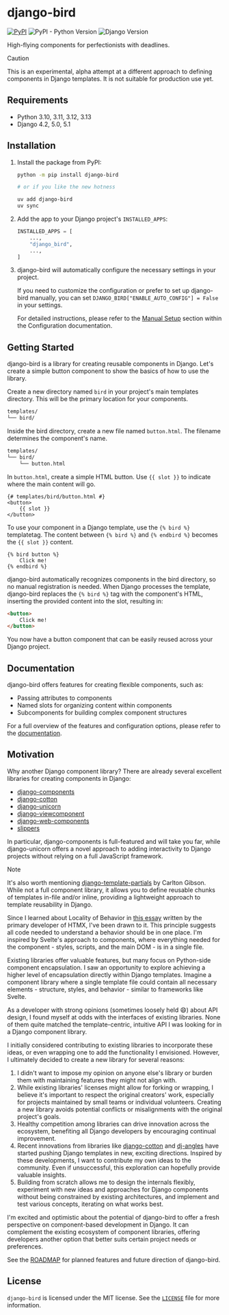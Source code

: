 <!-- docs-intro-begin -->
# django-bird

[![PyPI](https://img.shields.io/pypi/v/django-bird)](https://pypi.org/project/django-bird/)
![PyPI - Python Version](https://img.shields.io/pypi/pyversions/django-bird)
![Django Version](https://img.shields.io/badge/django-4.2%20%7C%205.0%20%7C%205.1-%2344B78B?labelColor=%23092E20)
<!-- https://shields.io/badges -->
<!-- django-4.2 | 5.0 | 5.1-#44B78B -->
<!-- labelColor=%23092E20 -->

High-flying components for perfectionists with deadlines.

<!-- docs-intro-end -->
> [!CAUTION]
> This is an experimental, alpha attempt at a different approach to defining components in Django templates. It is not suitable for production use yet.

<!-- docs-content-begin -->
## Requirements

- Python 3.10, 3.11, 3.12, 3.13
- Django 4.2, 5.0, 5.1

## Installation

1. Install the package from PyPI:

    ```bash
    python -m pip install django-bird

    # or if you like the new hotness

    uv add django-bird
    uv sync
    ```

2. Add the app to your Django project's `INSTALLED_APPS`:

    ```python
    INSTALLED_APPS = [
        ...,
        "django_bird",
        ...,
    ]
    ```

3. django-bird will automatically configure the necessary settings in your project.

    If you need to customize the configuration or prefer to set up django-bird manually, you can set `DJANGO_BIRD["ENABLE_AUTO_CONFIG"] = False` in your settings.

    For detailed instructions, please refer to the [Manual Setup](https://django-bird.readthedocs.io/configuration.html#manual-setup) section within the Configuration documentation.

## Getting Started

django-bird is a library for creating reusable components in Django. Let's create a simple button component to show the basics of how to use the library.

Create a new directory named `bird` in your project's main templates directory. This will be the primary location for your components.

```bash
templates/
└── bird/
```

Inside the bird directory, create a new file named `button.html`. The filename determines the component's name.

```bash
templates/
└── bird/
    └── button.html
```

In `button.html`, create a simple HTML button. Use `{{ slot }}` to indicate where the main content will go.

```htmldjango
{# templates/bird/button.html #}
<button>
    {{ slot }}
</button>
```

To use your component in a Django template, use the `{% bird %}` templatetag. The content between `{% bird %}` and `{% endbird %}` becomes the `{{ slot }}` content.

```htmldjango
{% bird button %}
    Click me!
{% endbird %}
```

django-bird automatically recognizes components in the bird directory, so no manual registration is needed. When Django processes the template, django-bird replaces the `{% bird %}` tag with the component's HTML, inserting the provided content into the slot, resulting in:

```html
<button>
    Click me!
</button>
```

You now have a button component that can be easily reused across your Django project.
<!-- docs-content-end -->

## Documentation

django-bird offers features for creating flexible components, such as:

- Passing attributes to components
- Named slots for organizing content within components
- Subcomponents for building complex component structures

For a full overview of the features and configuration options, please refer to the [documentation](https://bird.readthedocs.io).

## Motivation

Why another Django component library? There are already several excellent libraries for creating components in Django:

- [django-components](https://github.com/EmilStenstrom/django-components)
- [django-cotton](https://github.com/wrabit/django-cotton)
- [django-unicorn](https://github.com/adamghill/django-unicorn)
- [django-viewcomponent](https://github.com/rails-inspire-django/django-viewcomponent)
- [django-web-components](https://github.com/Xzya/django-web-components)
- [slippers](https://github.com/mixxorz/slippers)

In particular, django-components is full-featured and will take you far, while django-unicorn offers a novel approach to adding interactivity to Django projects without relying on a full JavaScript framework.

> [!NOTE]
> It's also worth mentioning [django-template-partials](https://github.com/carltongibson/django-template-partials) by Carlton Gibson. While not a full component library, it allows you to define reusable chunks of templates in-file and/or inline, providing a lightweight approach to template reusability in Django.

Since I learned about Locality of Behavior in [this essay](https://htmx.org/essays/locality-of-behaviour/) written by the primary developer of HTMX, I've been drawn to it. This principle suggests all code needed to understand a behavior should be in one place. I'm inspired by Svelte's approach to components, where everything needed for the component - styles, scripts, and the main DOM - is in a single file.

Existing libraries offer valuable features, but many focus on Python-side component encapsulation. I saw an opportunity to explore achieving a higher level of encapsulation directly within Django templates. Imagine a component library where a single template file could contain all necessary elements - structure, styles, and behavior - similar to frameworks like Svelte.

As a developer with strong opinions (sometimes loosely held 😄) about API design, I found myself at odds with the interfaces of existing libraries. None of them quite matched the template-centric, intuitive API I was looking for in a Django component library.

I initially considered contributing to existing libraries to incorporate these ideas, or even wrapping one to add the functionality I envisioned. However, I ultimately decided to create a new library for several reasons:

1. I didn't want to impose my opinion on anyone else's library or burden them with maintaining features they might not align with.
2. While existing libraries' licenses might allow for forking or wrapping, I believe it's important to respect the original creators' work, especially for projects maintained by small teams or individual volunteers. Creating a new library avoids potential conflicts or misalignments with the original project's goals.
3. Healthy competition among libraries can drive innovation across the ecosystem, benefiting all Django developers by encouraging continual improvement.
4. Recent innovations from libraries like [django-cotton](https://github.com/wrabit/django-cotton) and [dj-angles](https://github.com/adamghill/dj-angles) have started pushing Django templates in new, exciting directions. Inspired by these developments, I want to contribute my own ideas to the community. Even if unsuccessful, this exploration can hopefully provide valuable insights.
5. Building from scratch allows me to design the internals flexibly, experiment with new ideas and approaches for Django components without being constrained by existing architectures, and implement and test various concepts, iterating on what works best.

I'm excited and optimistic about the potential of django-bird to offer a fresh perspective on component-based development in Django. It can complement the existing ecosystem of component libraries, offering developers another option that better suits certain project needs or preferences.

See the [ROADMAP](ROADMAP.md) for planned features and future direction of django-bird.

## License

`django-bird` is licensed under the MIT license. See the [`LICENSE`](LICENSE) file for more information.
